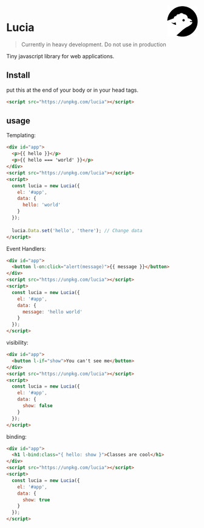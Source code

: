 <img src=".github/img/logo.svg" width="80px" align="right" />

# Lucia

> Currently in heavy development. Do not use in production

Tiny javascript library for web applications.

## Install

put this at the end of your body or in your head tags.

```html
<script src="https://unpkg.com/lucia"></script>
```

## usage

Templating:
```html
<div id="app">
  <p>{{ hello }}</p>
  <p>{{ hello === 'world' }}</p>
</div>
<script src="https://unpkg.com/lucia"></script>
<script>
  const lucia = new Lucia({
    el: '#app',
    data: {
      hello: 'world'
    }
  });

  lucia.Data.set('hello', 'there'); // Change data
</script>
```

Event Handlers:
```html
<div id="app">
  <button l-on:click="alert(message)">{{ message }}</button>
</div>
<script src="https://unpkg.com/lucia"></script>
<script>
  const lucia = new Lucia({
    el: '#app',
    data: {
      message: 'hello world'
    }
  });
</script>
```

visibility:
```html
<div id="app">
  <button l-if="show">You can't see me</button>
</div>
<script src="https://unpkg.com/lucia"></script>
<script>
  const lucia = new Lucia({
    el: '#app',
    data: {
      show: false
    }
  });
</script>
```

binding:
```html
<div id="app">
  <h1 l-bind:class="{ hello: show }">Classes are cool</h1>
</div>
<script src="https://unpkg.com/lucia"></script>
<script>
  const lucia = new Lucia({
    el: '#app',
    data: {
      show: true
    }
  });
</script>
```